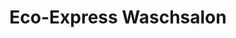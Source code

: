 ---
title: "Eco-Express Waschsalon"
url: /berlin/eco-express-waschsalon-winterfeldtstrasse/
shop: Wäscherei
---